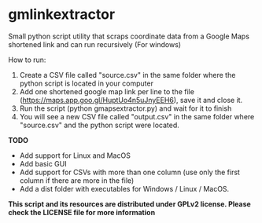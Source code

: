 # gmlinkextractor
Small python script utility that scraps coordinate data from a Google Maps shortened link and can run recursively
(For windows)

How to run:
1. Create a CSV file called "source.csv" in the same folder where the python script is located in your computer
2. Add one shortened google map link per line to the file (https://maps.app.goo.gl/HuptUo4n5uJnyEEH6), save it and close it.
3. Run the script (python gmapsextractor.py) and wait for it to finish
4. You will see a new CSV file called "output.csv" in the same folder where "source.csv" and the python script were located.

**TODO**
- Add support for Linux and MacOS
- Add basic GUI
- Add support for CSVs with more than one column (use only the first column if there are more in the file)
- Add a dist folder with executables for Windows / Linux / MacOS.

**This script and its resources are distributed under GPLv2 license. Please check the LICENSE file for more information**
